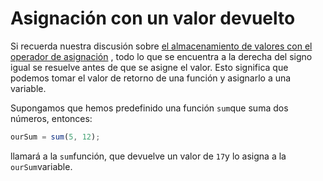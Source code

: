 
# Asignación con un valor devuelto

Si recuerda nuestra discusión sobre [el almacenamiento de valores con el operador de asignación](https://www.freecodecamp.org/learn/javascript-algorithms-and-data-structures/basic-javascript/storing-values-with-the-assignment-operator) , todo lo que se encuentra a la derecha del signo igual se resuelve antes de que se asigne el valor. Esto significa que podemos tomar el valor de retorno de una función y asignarlo a una variable.

Supongamos que hemos predefinido una función `sum`que suma dos números, entonces:

```js
ourSum = sum(5, 12);

```

llamará a la `sum`función, que devuelve un valor de `17`y lo asigna a la `ourSum`variable.